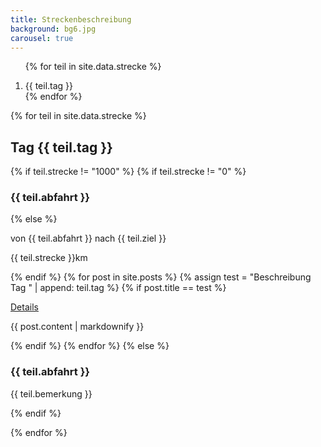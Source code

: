 ```yaml
---
title: Streckenbeschreibung
background: bg6.jpg
carousel: true
---
```


<div id="features-carousel" class="carousel slide with-title-indicators max-height" data-height-percent="70" data-ride="carousel">

<!-- Indicators - slide navigation -->
<ol class="carousel-indicators title-indicators">

{% for teil in site.data.strecke %}
  <li data-target="#features-carousel" data-slide-to="{{ forloop.index | minus: 1 }}" {% if forloop.index == 1 %} class="active" {% else %} class="" {% endif %}>
  {{ teil.tag }}
  </li>
{% endfor %}
</ol>

<!-- Wrapper for slides -->
<div class="carousel-inner">

{% for teil in site.data.strecke %}

<!--  TAG  {{ forloop.index | minus: 1 }} -->
<div class="item {% if forloop.index == 1 %} active {% endif %}" style="">
<div class="carousel-text-content" style="">
<h2 class="title">Tag {{ teil.tag }}</h2>
{% if teil.strecke != "1000" %}
{% if teil.strecke != "0" %}<h3>{{ teil.abfahrt }}</h3>
{% else %}
<p>von {{ teil.abfahrt }} nach {{ teil.ziel }}</p>
<p>{{ teil.strecke }}km</p>
{% endif %}
{% for post in site.posts %}
{% assign test = "Beschreibung Tag " | append: teil.tag %}
  {% if post.title == test %}
  <p data-debug="{{ test }}"><a href="" onclick="populate_and_open_modal(event, 'modal-content-{{ post.wandertag }}');" class="btn btn-outline-inverse btn-sm">Details</a></p>
  <div class="content-to-populate-in-modal" id="modal-content-{{ post.wandertag }}">
        {{ post.content | markdownify }}
      </div>
<!-- script>$.vegas({ src:"/assets/images/strecke/tag{{ teil.tag }}.jpg" });</script -->

   {% endif %}
{% endfor %}
{% else %}
<h3>{{ teil.abfahrt }}</h3>
<p>{{ teil.bemerkung }}</p>
{% endif %}
</div>
</div><!-- .item -->

{% endfor %}




</div><!-- .carousel-inner -->

<!-- Controls -->
<a class="left carousel-control" href="#features-carousel" data-slide="prev"></a>
<a class="right carousel-control" href="#features-carousel" data-slide="next"></a>

</div>
